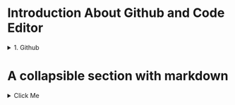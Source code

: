 
# Introduction About Github and Code Editor
<details>
<summary>1. Github</summary>
--What is Git & Github <br>
*Why need Git & Github <br>
*Git bash Downloads & Installation <br>
*Create an Account on Github <br>
*Create project Local to Online <br>
*Create Project Online <br>
*How to fork any github project from another account.
</details>

# A collapsible section with markdown
<details>
  <summary>Click Me</summary>
  
  #### 1. Github
     * What is Git & Github 
     * Why need Git & Github 
     * Git bash Downloads & Installation 
     * Create an Account on Github 
     * Create project Local to Online 
     * Create Project Online 
</details>
